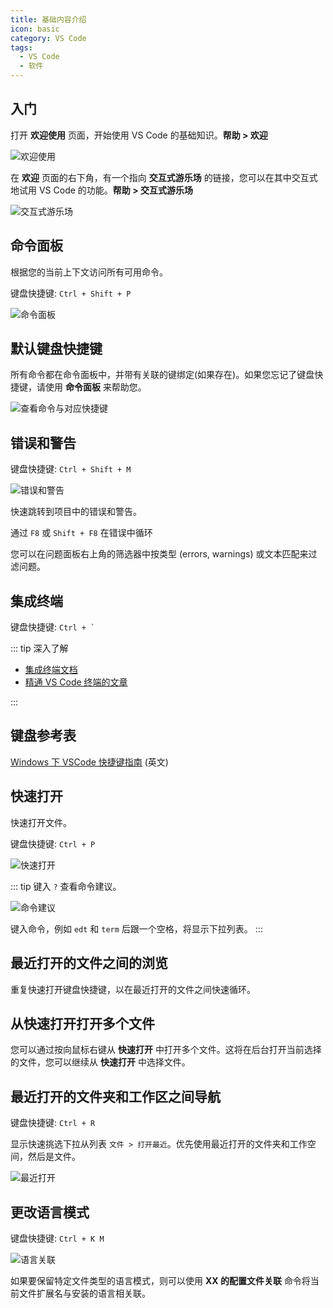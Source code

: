 ```yaml
---
title: 基础内容介绍
icon: basic
category: VS Code
tags:
  - VS Code
  - 软件
---
```


## 入门

打开 **欢迎使用** 页面，开始使用 VS Code 的基础知识。**帮助 > 欢迎**

![欢迎使用](./assets/welcome.png)

在 **欢迎** 页面的右下角，有一个指向 **交互式游乐场** 的链接，您可以在其中交互式地试用 VS Code 的功能。**帮助 > 交互式游乐场**

![交互式游乐场](./assets/interactive-playground.png)

## 命令面板

根据您的当前上下文访问所有可用命令。

键盘快捷键: `Ctrl + Shift + P`

![命令面板](./assets/command-palette.png)

## 默认键盘快捷键

所有命令都在命令面板中，并带有关联的键绑定(如果存在)。如果您忘记了键盘快捷键，请使用 **命令面板** 来帮助您。

![查看命令与对应快捷键](./assets/command-check.png)

## 错误和警告

键盘快捷键: `Ctrl + Shift + M`

![错误和警告](./assets/error.png)

快速跳转到项目中的错误和警告。

通过 `F8` 或 `Shift + F8` 在错误中循环

您可以在问题面板右上角的筛选器中按类型 (errors, warnings) 或文本匹配来过滤问题。

## 集成终端

键盘快捷键: `` Ctrl + ` ``

::: tip 深入了解

- [集成终端文档](https://code.visualstudio.com/docs/editor/integrated-terminal)
- [精通 VS Code 终端的文章](https://www.growingwiththeweb.com/2017/03/mastering-vscodes-terminal.html)

:::

## 键盘参考表

[Windows 下 VSCode 快捷键指南](./assets/vscodeKeyboardShortcutsWindows.pdf) (英文)

## 快速打开

快速打开文件。

键盘快捷键: `Ctrl + P`

![快速打开](./assets/quick-open.png)

::: tip
键入 `?` 查看命令建议。

![命令建议](./assets/suggestions.png)

键入命令，例如 `edt` 和 `term` 后跟一个空格，将显示下拉列表。
:::

## 最近打开的文件之间的浏览

重复快速打开键盘快捷键，以在最近打开的文件之间快速循环。

## 从快速打开打开多个文件

您可以通过按向鼠标右键从 **快速打开** 中打开多个文件。这将在后台打开当前选择的文件，您可以继续从 **快速打开** 中选择文件。

## 最近打开的文件夹和工作区之间导航

键盘快捷键: `Ctrl + R`

显示快速挑选下拉从列表 `文件 > 打开最近`。优先使用最近打开的文件夹和工作空间，然后是文件。

![最近打开](./assets/recent-open.png)

## 更改语言模式

键盘快捷键: `Ctrl + K M`

![语言关联](./assets/ext-assosiate.png)

如果要保留特定文件类型的语言模式，则可以使用 **XX 的配置文件关联** 命令将当前文件扩展名与安装的语言相关联。
